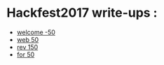 # Hackfest2017 write-ups :
<ul>
<li>
<a href="#">welcome -50 </a></li>
<li>
<a href="#">web 50 </a></li>
<li>
<a href="#">rev 150 </a></li>
<li><a href="#">for 50 </a></li> </ul>


